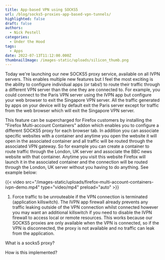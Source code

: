 ```yaml
---
title: App-based VPN using SOCKS5
url: /blog/socks5-proxies-app-based-vpn-tunnels/
highlighted: false
draft: false
authors:
  - Nick Pestell
categories:
  - Under the Hood	
tags:
  - Apps
date: 2022-07-13T11:12:00.000Z
thumbnailImage: /images-static/uploads/silicon_thumb.png
---
```


Today we're launching our new SOCKS5 proxy service, available on all IVPN servers. This enables multiple new features but I feel the most exciting is the ability to configure individual apps (or tabs!) to route their traffic through a different VPN server than the one they are connected to. For example, you could connect to the Paris VPN server using the IVPN app but configure your web browser to exit the Singapore VPN server. All the traffic generated by apps on your device will by default exit the Paris server except for traffic from the web browser which will exit the Singapore VPN server. 

This feature can be supercharged for Firefox customers by installing the "Firefox Multi-account Containers" addon which enables you to configure a different SOCKS5 proxy for each browser tab. In addition you can associate specific websites with a container and anytime you open the website it will open in the associated container and all traffic will be routed through the associated VPN gateway. So for example you can create a container to route traffic through the London, UK server and associate the BBC news website with that container. Anytime you visit this website Firefox will launch it in the associated container and the connection will be routed through the London, UK server without you having to do anything. See example below:

{{< video src="/images-static/uploads/firefox-multi-account-containers-ivpn-demo.mp4" type="video/mp4" preload="auto" >}}


1. Force traffic to be unrouteable if the VPN connection is terminated (application killswitch). The IVPN app firewall already prevents any traffic leaking outside of the VPN connection whilst connected however you may want an additional killswitch if you need to disable the IVPN firewall to access local or remote resources. This works because our SOCKS5 proxies are only available when the VPN is connected, so if the VPN is disconnected, the proxy is not available and no traffic can leak from the application.


What is a socks5 proxy?

How is this implemented?




